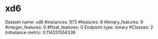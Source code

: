 # xd6
Dataset name: xd6
#instances: 973
#features: 9
  #binary_features: 9
  #integer_features: 0
  #float_features: 0
Endpoint type: binary
#Classes: 2
Imbalance metric: 0.114331556338
